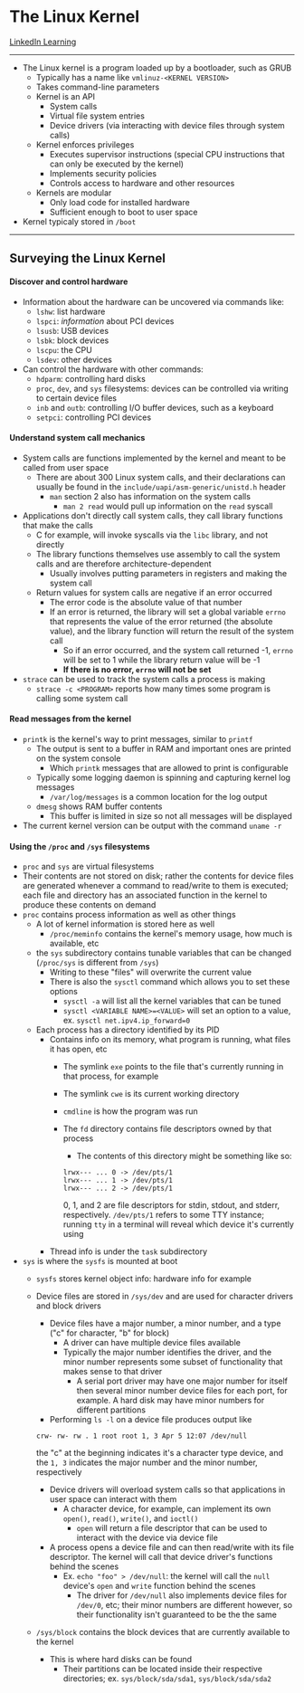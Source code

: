 # The Linux Kernel
[LinkedIn Learning](https://www.linkedin.com/learning/advanced-linux-the-linux-kernel)

---

- The Linux kernel is a program loaded up by a bootloader, such as GRUB
    - Typically has a name like `vmlinuz-<KERNEL VERSION>`
    - Takes command-line parameters
    - Kernel is an API
        - System calls
        - Virtual file system entries
        - Device drivers (via interacting with device files through system calls)
    - Kernel enforces privileges
        - Executes supervisor instructions (special CPU instructions that can only be executed by the kernel)
        - Implements security policies
        - Controls access to hardware and other resources
    - Kernels are modular
        - Only load code for installed hardware
        - Sufficient enough to boot to user space
- Kernel typicaly stored in `/boot`

---

## Surveying the Linux Kernel

#### Discover and control hardware
- Information about the hardware can be uncovered via commands like:
    - `lshw`: list hardware
    - `lspci`: *information* about PCI devices
    - `lsusb`: USB devices
    - `lsbk`: block devices
    - `lscpu`: the CPU
    - `lsdev`: other devices
- Can control the hardware with other commands:
    - `hdparm`: controlling hard disks
    - `proc`, `dev`, and `sys` filesystems: devices can be controlled via writing to certain device files
    - `inb` and `outb`: controlling I/O buffer devices, such as a keyboard
    - `setpci`: controlling PCI devices

#### Understand system call mechanics
- System calls are functions implemented by the kernel and meant to be called from user space
    - There are about 300 Linux system calls, and their declarations can usually be found in the
      `include/uapi/asm-generic/unistd.h` header
        - `man` section 2 also has information on the system calls
            - `man 2 read` would pull up information on the `read` syscall
- Applications don't directly call system calls, they call library functions that make the calls
    - C for example, will invoke syscalls via the `libc` library, and not directly
    - The library functions themselves use assembly to call the system calls and are therefore architecture-dependent
        - Usually involves putting parameters in registers and making the system call
    - Return values for system calls are negative if an error occurred
        - The error code is the absolute value of that number
        - If an error is returned, the library will set a global variable `errno` that represents the value of the error
          returned (the absolute value), and the library function will return the result of the system call
            - So if an error occurred, and the system call returned -1, `errno` will be set to 1 while the library return
              value will be -1
            - **If there is no error, `errno` will not be set**
- `strace` can be used to track the system calls a process is making
    - `strace -c <PROGRAM>` reports how many times some program is calling some system call

#### Read messages from the kernel
- `printk` is the kernel's way to print messages, similar to `printf`
    - The output is sent to a buffer in RAM and important ones are printed on the system console
        - Which `printk` messages that are allowed to print is configurable
    - Typically some logging daemon is spinning and capturing kernel log messages
        - `/var/log/messages` is a common location for the log output
    - `dmesg` shows RAM buffer contents
        - This buffer is limited in size so not all messages will be displayed
- The current kernel version can be output with the command `uname -r`

#### Using the `/proc` and `/sys` filesystems
- `proc` and `sys` are virtual filesystems
- Their contents are not stored on disk; rather the contents for device files are generated whenever a command to
  read/write to them is executed; each file and directory has an associated function in the kernel to produce these
  contents on demand
- `proc` contains process information as well as other things
    - A lot of kernel information is stored here as well
        - `/proc/meminfo` contains the kernel's memory usage, how much is available, etc
    - the `sys` subdirectory contains tunable variables that can be changed (`/proc/sys` is different from `/sys`)
        - Writing to these "files" will overwrite the current value
        - There is also the `sysctl` command which allows you to set these options
            - `sysctl -a` will list all the kernel variables that can be tuned
            - `sysctl <VARIABLE NAME>=<VALUE>` will set an option to a value, ex.
              `sysctl net.ipv4.ip_forward=0`
    - Each process has a directory identified by its PID
        - Contains info on its memory, what program is running, what files it has open, etc
            - The symlink `exe` points to the file that's currently running in that process, for example
            - The symlink `cwe` is its current working directory
            - `cmdline` is how the program was run
            - The `fd` directory contains file descriptors owned by that process
                - The contents of this directory might be something like so:
                ```
                lrwx--- ... 0 -> /dev/pts/1
                lrwx--- ... 1 -> /dev/pts/1
                lrwx--- ... 2 -> /dev/pts/1
                ```

                0, 1, and 2 are file descriptors for stdin, stdout, and stderr, respectively. `/dev/pts/1` refers to some
                TTY instance; running `tty` in a terminal will reveal which device it's currently using
        - Thread info is under the `task` subdirectory
- `sys` is where the `sysfs` is mounted at boot
    - `sysfs` stores kernel object info: hardware info for example
    - Device files are stored in `/sys/dev` and are used for character drivers and block drivers
        - Device files have a major number, a minor number, and a type ("c" for character, "b" for block)
            - A driver can have multiple device files available
            - Typically the major number identifies the driver, and the minor number represents some subset of
              functionality that makes sense to that driver
                - A serial port driver may have one major number for itself then several minor number device files for each
                  port, for example. A hard disk may have minor numbers for different partitions
        - Performing `ls -l` on a device file produces output like
        ```
        crw- rw- rw . 1 root root 1, 3 Apr 5 12:07 /dev/null
        ```
        the "c" at the beginning indicates it's a character type device, and the `1, 3` indicates the major number and
        the minor number, respectively

        - Device drivers will overload system calls so that applications in user space can interact with them
            - A character device, for example, can implement its own `open()`, `read()`, `write()`, and `ioctl()`
                - `open` will return a file descriptor that can be used to interact with the device via device file
        - A process opens a device file and can then read/write with its file descriptor. The kernel will call that
          device driver's functions behind the scenes
            - Ex. `echo "foo" > /dev/null`: the kernel will call the `null` device's `open` and `write` function
              behind the scenes
                - The driver for `/dev/null` also implements device files for `/dev/0`, etc; their minor numbers are different
                  however, so their functionality isn't guaranteed to be the the same
    - `/sys/block` contains the block devices that are currently available to the kernel
        - This is where hard disks can be found
            - Their partitions can be located inside their respective directories; ex. `sys/block/sda/sda1`,
              `sys/block/sda/sda2`